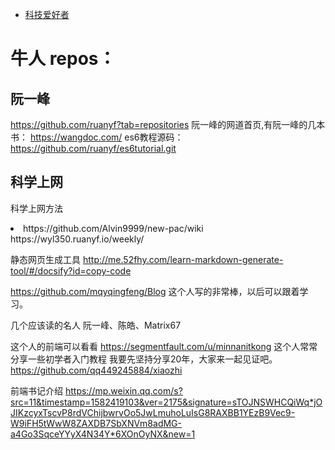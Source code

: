 
- [科技爱好者](https://www.yuque.com/ruanyf/weekly)

# 牛人 repos：
## 阮一峰
https://github.com/ruanyf?tab=repositories
阮一峰的网道首页,有阮一峰的几本书： https://wangdoc.com/
es6教程源码： https://github.com/ruanyf/es6tutorial.git

## 科学上网

科学上网方法
<li> https://github.com/Alvin9999/new-pac/wiki
https://wyl350.ruanyf.io/weekly/


静态网页生成工具
http://me.52fhy.com/learn-markdown-generate-tool/#/docsify?id=copy-code



https://github.com/mqyqingfeng/Blog
这个人写的非常棒，以后可以跟着学习。


几个应该读的名人
阮一峰、陈皓、Matrix67




这个人的前端可以看看
https://segmentfault.com/u/minnanitkong
这个人常常分享一些初学者入门教程  我要先坚持分享20年，大家来一起见证吧。
https://github.com/qq449245884/xiaozhi



前端书记介绍
https://mp.weixin.qq.com/s?src=11&timestamp=1582419103&ver=2175&signature=sTOJNSWHCQiWq*jOJIKzcyxTscvP8rdVChijbwrvOo5JwLmuhoLuIsG8RAXBB1YEzB9Vec9-W9iFH5tWwW8ZAXDB7SbXNVm8adMG-a4Go3SqceYYyX4N34Y*6XOnOyNX&new=1

